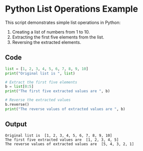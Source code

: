 # Python List Operations Example

This script demonstrates simple list operations in Python:

1. Creating a list of numbers from 1 to 10.
2. Extracting the first five elements from the list.
3. Reversing the extracted elements.

## Code

```python
list = [1, 2, 3, 4, 5, 6, 7, 8, 9, 10]
print("Original list is ", list)

# Extract the first five elements
b = list[0:5]
print("The first five extracted values are ", b)

# Reverse the extracted values
b.reverse()
print("The reverse values of extracted values are ", b)
```

## Output

```
Original list is  [1, 2, 3, 4, 5, 6, 7, 8, 9, 10]
The first five extracted values are  [1, 2, 3, 4, 5]
The reverse values of extracted values are  [5, 4, 3, 2, 1]
```
